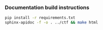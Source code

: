 ### Documentation build instructions
```sh
pip install -r requirements.txt
sphinx-apidoc -f -o . ../ctf && make html 
```
